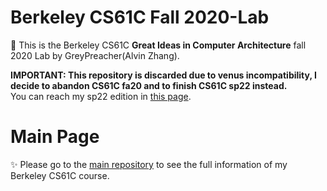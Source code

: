 # Berkeley CS61C Fall 2020-Lab
👑 This is the Berkeley CS61C **Great Ideas in Computer Architecture** fall 2020 Lab by GreyPreacher(Alvin Zhang).   

**IMPORTANT: This repository is discarded due to venus incompatibility, I decide to abandon CS61C fa20 and to finish CS61C sp22 instead.**  
You can reach my sp22 edition in [this page](https://github.com/GreyPreacher/Berkeley-CS61C).

# Main Page
✨ Please go to the [main repository](https://github.com/GreyPreacher/Berkeley-CS61C) to see the full information of my Berkeley CS61C course.
